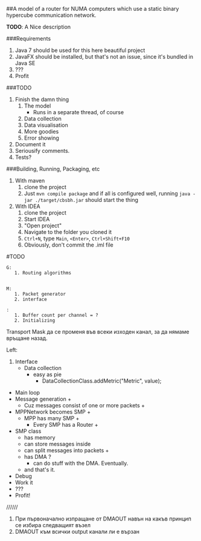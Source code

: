 ##A model of a router for NUMA computers which use a static binary hypercube communication network.

**TODO**: A Nice description


###Requirements
1. Java 7 should be used for this here beautiful project
2. JavaFX should be installed, but that's not an issue, since it's bundled in Java SE
3. ???
4. Profit


###TODO
1. Finish the damn thing
    1. The model
        - Runs in a separate thread, of course
    2. Data collection
    3. Data visualisation
    4. More goodies
    5. Error showing
2. Document it
3. Seriousify comments.
4. Tests?


###Building, Running, Packaging, etc

1. With maven
    1. clone the project
    2. Just `mvn compile package` and if all is configured well, running `java -jar ./target/cbsbh.jar` should start the thing
2. With IDEA
    1. clone the project
    2. Start IDEA
    3. "Open project"
    4. Navigate to the folder you cloned it
    5. `Ctrl+N`, type `Main`, `<Enter>`, `Ctrl+Shift+F10`
    6. Obviously, don't commit the .iml file



#TODO

    G:
       1. Routing algorithms


    M:
       1. Packet generator
       2. interface

    :
       1. Buffer count per channel = ?
       2. Initializing



Transport Mask да се променя във всеки изходен канал, за да нямаме връщане назад.

Left:

1. Interface
    - Data collection
        - easy as pie
            - DataCollectionClass.addMetric("Metric", value);
- Main loop
- Message generation +
    - Cuz messages consist of one or more packets +
- MPPNetwork becomes SMP +
    - MPP has many SMP +
        - Every SMP has a Router +
- SMP class
    - has memory
    - can store messages inside
    - can split messages into packets +
    - has DMA ?
        - can do stuff with the DMA. Eventually.
    - and that's it.
- Debug
- Work it
- ???
- Profit!


//////

1. При първоначално изпращане от DMAOUT навън на какъв принцип се избира следващият възел
2. DMAOUT към всички output канали ли е вързан
